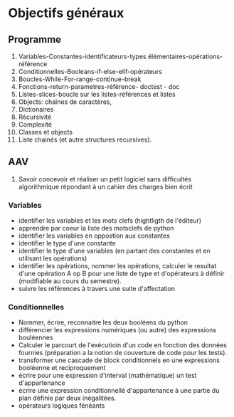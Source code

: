 
# Objectifs généraux 


## Programme
1. Variables-Constantes-identificateurs-types élémentaires-opérations-référence
2. Conditionnelles-Booleans-if-else-elif-opérateurs 
3. Boucles-While-For-range-continue-break
4. Fonctions-return-parametres-référence- doctest - doc 
5. Listes-slices-boucle sur les listes-références et listes
6. Objects: chaînes de caractères, 
7. Dictionaires
8. Récursivité
9. Complexité
10. Classes et objects
11. Liste chainés (et autre structures recursives).


## AAV 

1. Savoir concevoir et réaliser un petit logiciel sans difficultés algorithmique répondant à un cahier des charges bien écrit



### Variables
- identifier les variables et les mots clefs (hightligth de l'éditeur)
- apprendre par coeur la liste des motsclefs de python
- identifier les variables en oppostion aux constantes 
- identifier le type d'une constante 
- identifier le type d'une variables (en partant des constantes et en utilisant les opérations)
- identifier les opérations, nommer les opérations, calculer le resultat d'une opération A op B pour une liste de type et d'opérateurs à définir (modifiable au cours du semestre).
- suivre les références à travers une suite d'affectation 
### Conditionnelles
- Nommer, écrire, reconnaitre les deux booléens du python
- différencier les expressions numériques (ou autre) des expressions bouléennes 
- Calculer le parcourt de l'exécutioin d'un code en fonction des données fournies (préparation a la notion de couverture de code pour les tests).
- transformer une cascade de block conditionnels en une expressions booléenne et reciproquement 
- écrire pour une expression d'interval (mathématique) un test d'appartenance 
- écrire une expression conditionnellé d'appartenance à une partie du plan définie par deux inégalitées. 
- opérateurs logiques fénéants 
